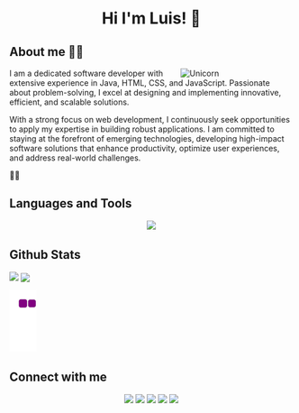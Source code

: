 <h1 align="center"> Hi I'm Luis! 👋 </h1>

## About me 👨‍🚀
<img align="right" width=200px alt="Unicorn" src="https://media1.giphy.com/media/v1.Y2lkPTc5MGI3NjExcWFha3o2c3Z1OHlybmJrazA0OXFhdWh6N3FuM3pqdHBneGF4Z3pwNSZlcD12MV9pbnRlcm5hbF9naWZfYnlfaWQmY3Q9Zw/JIX9t2j0ZTN9S/giphy.gif" />

I am a dedicated software developer with extensive experience in Java, HTML, CSS, and JavaScript. Passionate about problem-solving, I excel at designing and implementing innovative, efficient, and scalable solutions.

With a strong focus on web development, I continuously seek opportunities to apply my expertise in building robust applications. I am committed to staying at the forefront of emerging technologies, developing high-impact software solutions that enhance productivity, optimize user experiences, and address real-world challenges.

🚀✨

## Languages and Tools

<p align="center">
  <a href="https://skillicons.dev">
    <img src="https://skillicons.dev/icons?i=html,js,css,angular,wordpress,androidstudio,arch,kali,linux,aws,azure,bash,powershell,bots,git,idea,java,spring,latex,maven,mysql,neovim,nodejs,postgres,postman,sqlite,sublime,vim,vscode,figma,xd,ae,ps,pr,ai,&theme=light" width="850" />
  </a>
</p>


## Github Stats
<p> <img align = "left" src="https://github-readme-stats.vercel.app/api/top-langs/?username=Chakerr&theme=nord&show_icons=true&hide_border=true&layout=compact" /p>
<p> &nbsp;<img align = "center" src="https://github-readme-stats.vercel.app/api?username=Chakerr&theme=nord&show_icons=true&hide_border=true&count_private=false" width="410"/p>

![snake gif](https://github.com/Chakerr/Chakerr/blob/output/github-contribution-grid-snake.gif)


## Connect with me

<p align="center">
  <a href="discordapp.com/users/593146083530637360"> <img src="https://skillicons.dev/icons?i=discord,&theme=light" width="80" /></a>
  <a href="https://github.com/Chakerr"> <img src="https://skillicons.dev/icons?i=github,&theme=light" width="80" /></a>
  <a href="mailTo:luisgas012@gmail.com"> <img src="https://skillicons.dev/icons?i=gmail,&theme=light" width="80" /></a>
  <a href="https://www.instagram.com/chakerr_z/"> <img src="https://skillicons.dev/icons?i=instagram,&theme=light" width="80" /></a>
  <a href="https://www.linkedin.com/in/luis-gabriel-romero-castro-11a948268/"> <img src="https://skillicons.dev/icons?i=linkedin,&theme=light" width="80" /></a>
</p>
